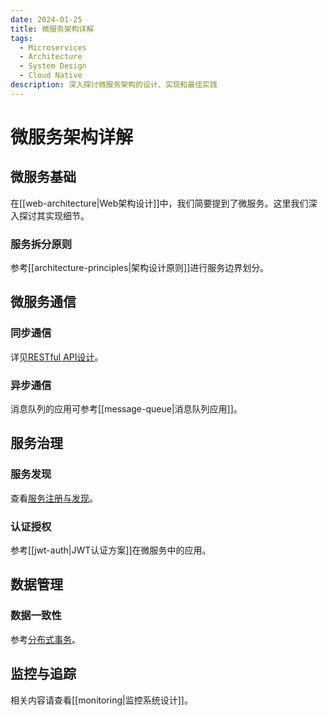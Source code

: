 ```yaml
---
date: 2024-01-25
title: 微服务架构详解
tags:
  - Microservices
  - Architecture
  - System Design
  - Cloud Native
description: 深入探讨微服务架构的设计、实现和最佳实践
---
```


# 微服务架构详解

## 微服务基础

在[[web-architecture|Web架构设计]]中，我们简要提到了微服务。这里我们深入探讨其实现细节。

### 服务拆分原则

参考[[architecture-principles|架构设计原则]]进行服务边界划分。

## 微服务通信

### 同步通信
详见[RESTful API设计](../backend/api/rest-design.md)。

### 异步通信
消息队列的应用可参考[[message-queue|消息队列应用]]。

## 服务治理

### 服务发现
查看[服务注册与发现](../backend/service-discovery.md)。

### 认证授权
参考[[jwt-auth|JWT认证方案]]在微服务中的应用。

## 数据管理

### 数据一致性
参考[分布式事务](../backend/database/distributed-transaction.md)。

## 监控与追踪

相关内容请查看[[monitoring|监控系统设计]]。
